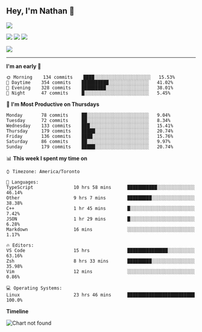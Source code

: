## Hey, I'm Nathan 👋

![](https://visitor-badge.laobi.icu/badge?page_id=nathan13888.visiter.badge)

[![](https://img.shields.io/badge/OS-Ubuntu-blue?style=flat-square&logo=ubuntu&logoColor=white)](https://en.wikipedia.org/wiki/Linux)
[![](https://img.shields.io/badge/Editor-VSCodeInsiders-blue?style=flat-square&logo=visual-studio-code&logoColor=white)](https://code.visualstudio.com/)
[![](https://img.shields.io/badge/Editor-Neovim-blue?style=flat-square&logo=vim&logoColor=white)](https://github.com/neovim/neovim)

![](https://github-readme-stats.vercel.app/api?username=Nathan13888&show_icons=true&theme=dracula&hide=stars&count_private=true)

---

<!--START_SECTION:waka-->
**I'm an early 🐤** 

```text
🌞 Morning    134 commits    ████░░░░░░░░░░░░░░░░░░░░░   15.53% 
🌆 Daytime    354 commits    ██████████░░░░░░░░░░░░░░░   41.02% 
🌃 Evening    328 commits    █████████░░░░░░░░░░░░░░░░   38.01% 
🌙 Night      47 commits     █░░░░░░░░░░░░░░░░░░░░░░░░   5.45%

```
📅 **I'm Most Productive on Thursdays** 

```text
Monday       78 commits     ██░░░░░░░░░░░░░░░░░░░░░░░   9.04% 
Tuesday      72 commits     ██░░░░░░░░░░░░░░░░░░░░░░░   8.34% 
Wednesday    133 commits    ███░░░░░░░░░░░░░░░░░░░░░░   15.41% 
Thursday     179 commits    █████░░░░░░░░░░░░░░░░░░░░   20.74% 
Friday       136 commits    ████░░░░░░░░░░░░░░░░░░░░░   15.76% 
Saturday     86 commits     ██░░░░░░░░░░░░░░░░░░░░░░░   9.97% 
Sunday       179 commits    █████░░░░░░░░░░░░░░░░░░░░   20.74%

```


📊 **This week I spent my time on** 

```text
⌚︎ Timezone: America/Toronto

💬 Languages: 
TypeScript               10 hrs 58 mins      ███████████░░░░░░░░░░░░░░   46.14% 
Other                    9 hrs 7 mins        █████████░░░░░░░░░░░░░░░░   38.38% 
C++                      1 hr 45 mins        █░░░░░░░░░░░░░░░░░░░░░░░░   7.42% 
JSON                     1 hr 29 mins        █░░░░░░░░░░░░░░░░░░░░░░░░   6.28% 
Markdown                 16 mins             ░░░░░░░░░░░░░░░░░░░░░░░░░   1.17%

🔥 Editors: 
VS Code                  15 hrs              ███████████████░░░░░░░░░░   63.16% 
Zsh                      8 hrs 33 mins       █████████░░░░░░░░░░░░░░░░   35.98% 
Vim                      12 mins             ░░░░░░░░░░░░░░░░░░░░░░░░░   0.86%

💻 Operating Systems: 
Linux                    23 hrs 46 mins      █████████████████████████   100.0%

```

**Timeline**

![Chart not found](https://github.com/Nathan13888/Nathan13888/blob/master/charts/bar_graph.png) 


<!--END_SECTION:waka-->
